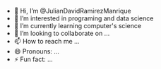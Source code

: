 - 👋 Hi, I’m @JulianDavidRamirezManrique
- 👀 I’m interested in programing and data science
- 🌱 I’m currently learning computer's science
- 💞️ I’m looking to collaborate on ...
- 📫 How to reach me ...
- 😄 Pronouns: ...
- ⚡ Fun fact: ...

<!---
JulianDavidRamirezManrique/JulianDavidRamirezManrique is a ✨ special ✨ repository because its `README.md` (this file) appears on your GitHub profile.
You can click the Preview link to take a look at your changes.
--->
